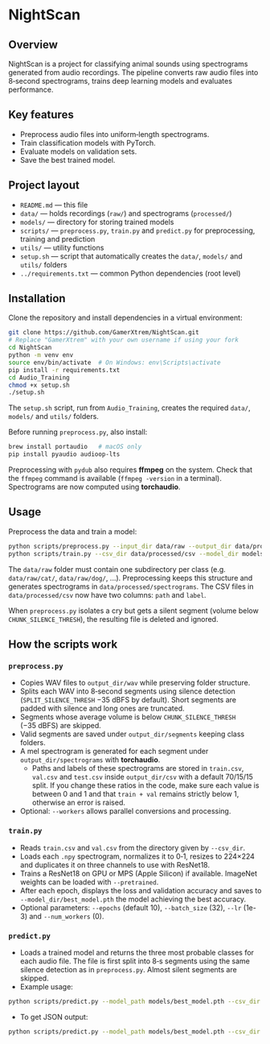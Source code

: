 # NightScan

## Overview
NightScan is a project for classifying animal sounds using spectrograms generated from audio recordings. The pipeline converts raw audio files into 8‑second spectrograms, trains deep learning models and evaluates performance.

## Key features
- Preprocess audio files into uniform‑length spectrograms.
- Train classification models with PyTorch.
- Evaluate models on validation sets.
- Save the best trained model.

## Project layout
- `README.md` — this file
- `data/` — holds recordings (`raw/`) and spectrograms (`processed/`)
- `models/` — directory for storing trained models
- `scripts/` — `preprocess.py`, `train.py` and `predict.py` for preprocessing, training and prediction
- `utils/` — utility functions
- `setup.sh` — script that automatically creates the `data/`, `models/` and `utils/` folders
- `../requirements.txt` — common Python dependencies (root level)

## Installation
Clone the repository and install dependencies in a virtual environment:

```bash
git clone https://github.com/GamerXtrem/NightScan.git
# Replace "GamerXtrem" with your own username if using your fork
cd NightScan
python -m venv env
source env/bin/activate  # On Windows: env\Scripts\activate
pip install -r requirements.txt
cd Audio_Training
chmod +x setup.sh
./setup.sh
```

The `setup.sh` script, run from `Audio_Training`, creates the required `data/`, `models/` and `utils/` folders.

Before running `preprocess.py`, also install:

```bash
brew install portaudio   # macOS only
pip install pyaudio audioop-lts
```

Preprocessing with `pydub` also requires **ffmpeg** on the system. Check that the `ffmpeg` command is available (`ffmpeg -version` in a terminal). Spectrograms are now computed using **torchaudio**.

## Usage
Preprocess the data and train a model:

```bash
python scripts/preprocess.py --input_dir data/raw --output_dir data/processed --workers 4
python scripts/train.py --csv_dir data/processed/csv --model_dir models/ --pretrained
```

The `data/raw` folder must contain one subdirectory per class (e.g. `data/raw/cat/`, `data/raw/dog/`, ...). Preprocessing keeps this structure and generates spectrograms in `data/processed/spectrograms`. The CSV files in `data/processed/csv` now have two columns: `path` and `label`.

When `preprocess.py` isolates a cry but gets a silent segment (volume below `CHUNK_SILENCE_THRESH`), the resulting file is deleted and ignored.

## How the scripts work

### `preprocess.py`
- Copies WAV files to `output_dir/wav` while preserving folder structure.
- Splits each WAV into 8‑second segments using silence detection (`SPLIT_SILENCE_THRESH` −35 dBFS by default). Short segments are padded with silence and long ones are truncated.
- Segments whose average volume is below `CHUNK_SILENCE_THRESH` (−35 dBFS) are skipped.
- Valid segments are saved under `output_dir/segments` keeping class folders.
- A mel spectrogram is generated for each segment under `output_dir/spectrograms` with **torchaudio**.
  - Paths and labels of these spectrograms are stored in `train.csv`, `val.csv` and `test.csv` inside `output_dir/csv` with a default 70/15/15 split. If you change these ratios in the code, make sure each value is between 0 and 1 and that `train + val` remains strictly below 1, otherwise an error is raised.
- Optional: `--workers` allows parallel conversions and processing.

### `train.py`
- Reads `train.csv` and `val.csv` from the directory given by `--csv_dir`.
- Loads each `.npy` spectrogram, normalizes it to 0‑1, resizes to 224×224 and duplicates it on three channels to use with ResNet18.
- Trains a ResNet18 on GPU or MPS (Apple Silicon) if available. ImageNet weights can be loaded with `--pretrained`.
- After each epoch, displays the loss and validation accuracy and saves to `--model_dir/best_model.pth` the model achieving the best accuracy.
- Optional parameters: `--epochs` (default 10), `--batch_size` (32), `--lr` (1e-3) and `--num_workers` (0).

### `predict.py`
- Loads a trained model and returns the three most probable classes for each audio file. The file is first split into 8‑s segments using the same silence detection as in `preprocess.py`. Almost silent segments are skipped.
- Example usage:

```bash
python scripts/predict.py --model_path models/best_model.pth --csv_dir data/processed/csv sample.wav
```

- To get JSON output:

```bash
python scripts/predict.py --model_path models/best_model.pth --csv_dir data/processed/csv --json sample.wav
```
